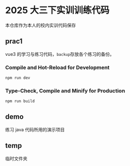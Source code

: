 # 2025 大三下实训训练代码

本仓库作为本人的校内实训代码保存

## prac1

vue3 的学习与练习代码，`backup`存放各个练习的备份。

### Compile and Hot-Reload for Development

```sh
npm run dev
```

### Type-Check, Compile and Minify for Production

```sh
npm run build
```

## demo

练习 java 代码所用的演示项目

## temp

临时文件夹
